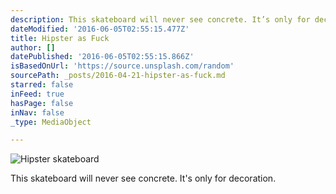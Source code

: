 ```yaml
---
description: This skateboard will never see concrete. It’s only for decoration.
dateModified: '2016-06-05T02:55:15.477Z'
title: Hipster as Fuck
author: []
datePublished: '2016-06-05T02:55:15.866Z'
isBasedOnUrl: 'https://source.unsplash.com/random'
sourcePath: _posts/2016-04-21-hipster-as-fuck.md
starred: false
inFeed: true
hasPage: false
inNav: false
_type: MediaObject

---
```

![Hipster skateboard](https://the-grid-user-content.s3-us-west-2.amazonaws.com/5c4f1b61-20b0-4282-b63f-475490275cb4.jpg)

This skateboard will never see concrete. It's only for decoration.